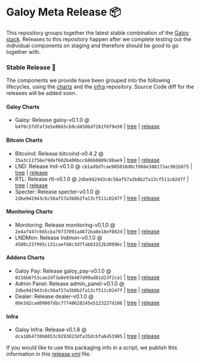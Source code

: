 # Galoy Meta Release 📦

This repository groups together the latest stable combination of the [Galoy stack](https://github.com/GaloyMoney/awesome-galoy#tech-components). 
Releases to this repository happen after we complete testing out the individual components on staging and therefore should be good to go together with.

### Stable Release 🎉

The components we provide have been grouped into the following lifecycles, using the [charts](https://github.com/GaloyMoney/charts) and the [infra](https://github.com/GaloyMoney/galoy-infra) repository. 
Source Code diff for the releases will be added soon.

#### Galoy Charts
- Galoy: Release galoy-v0.1.0 @ `b4f0c57dfaf3e5e8665cb9cd450bdf261f6f9e50` | [tree](https://github.com/GaloyMoney/charts/tree/b4f0c57dfaf3e5e8665cb9cd450bdf261f6f9e50/charts/galoy) | [release](https://github.com/GaloyMoney/charts/releases/tag/galoy-v0.1.0)

#### Bitcoin Charts
- Bitcoind: Release bitcoind-v0.4.2 @ `35a3c11f56e79def602b400bcc606b0889c88ae9` | [tree](https://github.com/GaloyMoney/charts/tree/35a3c11f56e79def602b400bcc606b0889c88ae9/charts/bitcoind) | [release](https://github.com/GaloyMoney/charts/releases/tag/bitcoind-v0.4.2)
- LND: Release lnd-v0.1.0 @ `cb1ad9d7cae905010d0cf066e388173ac981b675` | [tree](https://github.com/GaloyMoney/charts/tree/cb1ad9d7cae905010d0cf066e388173ac981b675/charts/lnd) | [release](https://github.com/GaloyMoney/charts/releases/tag/lnd-v0.1.0)
- RTL: Release rtl-v0.1.0 @ `2dbe942943c6c56af57a3b8b2fa13cf511c0247f` | [tree](https://github.com/GaloyMoney/charts/tree/2dbe942943c6c56af57a3b8b2fa13cf511c0247f/charts/rtl) | [release](https://github.com/GaloyMoney/charts/releases/tag/rtl-v0.1.0)
- Specter: Release specter-v0.1.0 @ `2dbe942943c6c56af57a3b8b2fa13cf511c0247f` | [tree](https://github.com/GaloyMoney/charts/tree/2dbe942943c6c56af57a3b8b2fa13cf511c0247f/charts/specter) | [release](https://github.com/GaloyMoney/charts/releases/tag/specter-v0.1.0)

#### Monitoring Charts
- Monitoring: Release monitoring-v0.1.0 @ `2e4af447c665cba79737091a4672ba0e18ef002d` | [tree](https://github.com/GaloyMoney/charts/tree/2e4af447c665cba79737091a4672ba0e18ef002d/charts/monitoring) | [release](https://github.com/GaloyMoney/charts/releases/tag/monitoring-v0.1.0)
- LNDMon: Release lndmon-v0.1.0 @ `4500c237995c131caef48c3d7fab03152b30996c` | [tree](https://github.com/GaloyMoney/charts/tree/4500c237995c131caef48c3d7fab03152b30996c/charts/lnd/charts/lndmon) | [release](https://github.com/GaloyMoney/charts/releases/tag/lndmon-v0.1.0)

#### Addons Charts
- Galoy Pay: Release galoy_pay-v0.1.0 @ `0216b8753cae2df3a8e93b487d99ad81d23f2ca1` | [tree](https://github.com/GaloyMoney/charts/tree/0216b8753cae2df3a8e93b487d99ad81d23f2ca1/charts/galoy-pay) | [release](https://github.com/GaloyMoney/charts/releases/tag/galoy_pay-v0.1.0)
- Admin Panel: Release admin_panel-v0.1.0 @ `2dbe942943c6c56af57a3b8b2fa13cf511c0247f` | [tree](https://github.com/GaloyMoney/charts/tree/2dbe942943c6c56af57a3b8b2fa13cf511c0247f/charts/admin-panel) | [release](https://github.com/GaloyMoney/charts/releases/tag/admin_panel-v0.1.0)
- Dealer: Release dealer-v0.1.0 @ `80e3d2cad09007dbc77740628245e5123227d106` | [tree](https://github.com/GaloyMoney/charts/tree/80e3d2cad09007dbc77740628245e5123227d106/charts/dealer) | [release](https://github.com/GaloyMoney/charts/releases/tag/dealer-v0.1.0)

#### Infra

- Galoy Infra: Release v0.1.8 @ `dca18b4738b8653c9293823dfa35dcbfa6451905` | [tree](https://github.com/GaloyMoney/galoy-infra/tree/dca18b4738b8653c9293823dfa35dcbfa6451905) | [release](https://github.com/GaloyMoney/galoy-infra/releases/tag/v0.1.8)

If you would like to use this packaging info in a script, we publish this information in this [release.yml](./release.yml) file.
